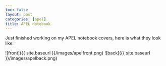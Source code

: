 ```yaml
---
toc: false
layout: post
categories: [apel]
title: APEL Notebook
---
```


Just finished working on my APEL notebook covers, here is what they look like:

![front]({{ site.baseurl }}/images/apelfront.png)
![back]({{ site.baseurl }}/images/apelback.png)
